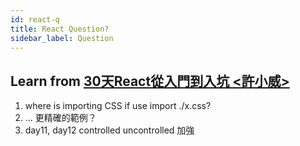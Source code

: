 ```yaml
---
id: react-q
title: React Question?
sidebar_label: Question
---
```

## Learn from [30天React從入門到入坑 <許小威>](https://ithelp.ithome.com.tw/users/20107317/ironman/1261)
1. where is importing CSS if use import ./x.css? 
2. ...   更精確的範例？
3. day11, day12 controlled uncontrolled  加強
